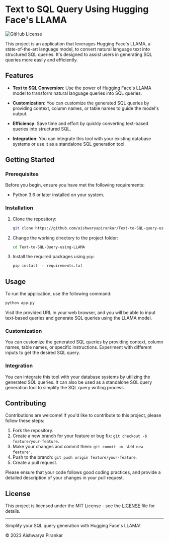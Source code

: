 # Text to SQL Query Using Hugging Face's LLAMA

![GitHub License](https://img.shields.io/github/license/aishwaryapirankar/Text-to-SQL-query-using-Hugging-Face)

This project is an application that leverages Hugging Face's LLAMA, a state-of-the-art language model, to convert natural language text into structured SQL queries. It's designed to assist users in generating SQL queries more easily and efficiently.

## Features

- **Text to SQL Conversion**: Use the power of Hugging Face's LLAMA model to transform natural language queries into SQL queries.

- **Customization**: You can customize the generated SQL queries by providing context, column names, or table names to guide the model's output.

- **Efficiency**: Save time and effort by quickly converting text-based queries into structured SQL.

- **Integration**: You can integrate this tool with your existing database systems or use it as a standalone SQL generation tool.

## Getting Started

### Prerequisites

Before you begin, ensure you have met the following requirements:

- Python 3.6 or later installed on your system.

### Installation

1. Clone the repository:

   ```bash
   git clone https://github.com/aishwaryapirankar/Text-to-SQL-query-using-Hugging-Face.git
   ```

2. Change the working directory to the project folder:

   ```bash
   cd Text-to-SQL-Query-using-LLAMA
   ```

3. Install the required packages using `pip`:

   ```bash
   pip install -r requirements.txt
   ```

## Usage

To run the application, use the following command:

```bash
python app.py
```

Visit the provided URL in your web browser, and you will be able to input text-based queries and generate SQL queries using the LLAMA model.

### Customization

You can customize the generated SQL queries by providing context, column names, table names, or specific instructions. Experiment with different inputs to get the desired SQL query.

### Integration

You can integrate this tool with your database systems by utilizing the generated SQL queries. It can also be used as a standalone SQL query generation tool to simplify the SQL query writing process.

## Contributing

Contributions are welcome! If you'd like to contribute to this project, please follow these steps:

1. Fork the repository.
2. Create a new branch for your feature or bug fix: `git checkout -b feature/your-feature`.
3. Make your changes and commit them: `git commit -m 'Add new feature'`.
4. Push to the branch: `git push origin feature/your-feature`.
5. Create a pull request.

Please ensure that your code follows good coding practices, and provide a detailed description of your changes in your pull request.

## License

This project is licensed under the MIT License - see the [LICENSE](LICENSE) file for details.

---

Simplify your SQL query generation with Hugging Face's LLAMA!

© 2023 Aishwarya Pirankar
